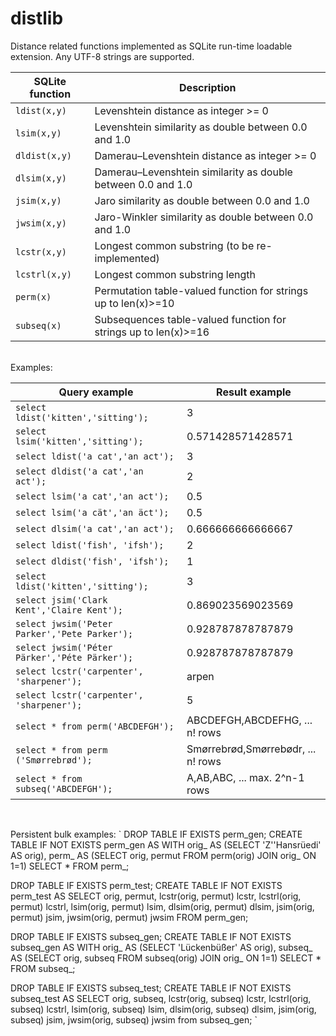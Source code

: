 # distlib
 Distance related functions implemented as SQLite run-time loadable extension.
 Any UTF-8 strings are supported.

| SQLite function | Description |  
| --- | --- |
| `ldist(x,y)` | Levenshtein distance as integer >= 0 | 
| `lsim(x,y)` | Levenshtein similarity as double between 0.0 and 1.0  |
| `dldist(x,y)` | Damerau–Levenshtein distance as integer >= 0 |
| `dlsim(x,y)` | Damerau–Levenshtein similarity as double between 0.0 and 1.0 |
| `jsim(x,y)` | Jaro similarity as double between 0.0 and 1.0 | 
| `jwsim(x,y)` | Jaro-Winkler similarity as double between 0.0 and 1.0 | 
| `lcstr(x,y)` | Longest common substring (to be re-implemented) |
| `lcstrl(x,y)` | Longest common substring length |
| `perm(x)` | Permutation table-valued function for strings up to len(x)>=10 | 
| `subseq(x)` | Subsequences table-valued function for strings up to len(x)>=16 | 
<br>
Examples:

| Query example | Result example |
|  --- | --- | 
| `select ldist('kitten','sitting');` | 3 | 
| `select lsim('kitten','sitting');` | 0.571428571428571 |
| `select ldist('a cat','an act');` | 3 | 
| `select dldist('a cat','an act');` | 2 | 
| `select lsim('a cat','an act');` | 0.5 |
| `select lsim('a cät','an äct');` | 0.5 |
| `select dlsim('a cat','an act');` | 0.666666666666667 |
| `select ldist('fish', 'ifsh');` | 2 |
| `select dldist('fish', 'ifsh');` | 1 |   
| `select ldist('kitten','sitting');` | 3 | 
| `select jsim('Clark Kent','Claire Kent');` | 0.869023569023569 |
| `select jwsim('Peter Parker','Pete Parker');` | 0.928787878787879 |
| `select jwsim('Péter Pärker','Péte Pärker');` | 0.928787878787879 |
| `select lcstr('carpenter', 'sharpener');` | arpen |
| `select lcstr('carpenter', 'sharpener');` | 5 |
| `select * from perm('ABCDEFGH');` | ABCDEFGH,ABCDEFHG, ... n! rows |
| `select * from perm ('Smørrebrød');` | Smørrebrød,Smørrebødr, ... n! rows |
| `select * from subseq('ABCDEFGH');` | A,AB,ABC, ... max. 2^n-1 rows |
<br>

Persistent bulk examples:
`
DROP TABLE IF EXISTS perm_gen;
CREATE TABLE IF NOT EXISTS perm_gen AS
WITH orig_ AS (SELECT 'Z''Hansrüedi' AS orig), 
perm_ AS (SELECT orig, permut FROM perm(orig) JOIN orig_ ON 1=1)
SELECT * FROM perm_;

DROP TABLE IF EXISTS perm_test;
CREATE TABLE IF NOT EXISTS perm_test AS
SELECT orig, permut, lcstr(orig, permut) lcstr, lcstrl(orig, permut) lcstrl, lsim(orig, permut) lsim, 
dlsim(orig, permut) dlsim, jsim(orig, permut) jsim, jwsim(orig, permut) jwsim FROM perm_gen;

DROP TABLE IF EXISTS subseq_gen;
CREATE TABLE IF NOT EXISTS subseq_gen AS
WITH orig_ AS (SELECT 'Lückenbüßer' AS orig), 
subseq_ AS (SELECT orig, subseq FROM subseq(orig) JOIN orig_ ON 1=1)
SELECT * FROM subseq_;

DROP TABLE IF EXISTS subseq_test;
CREATE TABLE IF NOT EXISTS subseq_test AS
SELECT orig, subseq, lcstr(orig, subseq) lcstr, lcstrl(orig, subseq) lcstrl, lsim(orig, subseq) lsim, 
dlsim(orig, subseq) dlsim, jsim(orig, subseq) jsim, jwsim(orig, subseq) jwsim from subseq_gen;
`

